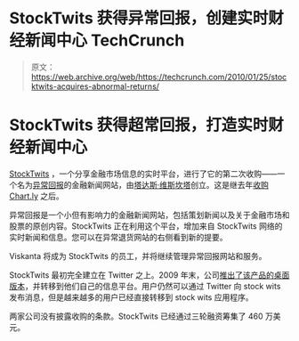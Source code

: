 # StockTwits 获得异常回报，创建实时财经新闻中心 TechCrunch

> 原文：<https://web.archive.org/web/https://techcrunch.com/2010/01/25/stocktwits-acquires-abnormal-returns/>

# StockTwits 获得超常回报，打造实时财经新闻中心

 [StockTwits](https://web.archive.org/web/20221206235231/http://www.stocktwits.com/) ，一个分享金融市场信息的实时平台，进行了它的第二次收购——一个名为[异常回报](https://web.archive.org/web/20221206235231/http://abnormalreturns.com/)的金融新闻网站，由[塔达斯·维斯坎塔](https://web.archive.org/web/20221206235231/http://www.crunchbase.com/person/tadas-viskanta)创立。这是继去年[收购 Chart.ly](https://web.archive.org/web/20221206235231/http://www.beta.techcrunch.com/2009/05/12/stocktwits-takes-over-chartly-to-enrich-trading-chatter-on-twitter/) 之后。

异常回报是一个小但有影响力的金融新闻网站，包括策划新闻以及关于金融市场和股票的原创内容。StockTwits 正在利用这个平台，增加来自 StockTwits 网络的实时新闻和信息。您可以在异常退货网站的右侧看到新的提要。

Viskanta 将成为 StockTwits 的员工，并将继续管理异常回报网站和服务。

StockTwits 最初完全建立在 Twitter 之上。2009 年末，公司[推出了该产品的桌面版本](https://web.archive.org/web/20221206235231/http://www.beta.techcrunch.com/2009/09/01/with-its-desktop-app-stocktwits-grows-upand-away-from-twitter/)，并转移到他们自己的信息平台。用户仍然可以通过 Twitter 向 stock wits 发布消息，但是越来越多的用户已经直接转移到 stock wits 应用程序。

两家公司没有披露收购的条款。StockTwits 已经通过三轮融资筹集了 460 万美元。